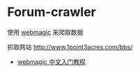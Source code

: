 # Forum-crawler

使用 [webmagic](https://github.com/code4craft/webmagic) 来爬取数据

抓取网站 http://www.1point3acres.com/bbs/

- [webmagic 中文入门教程](http://webmagic.io/docs/zh)

